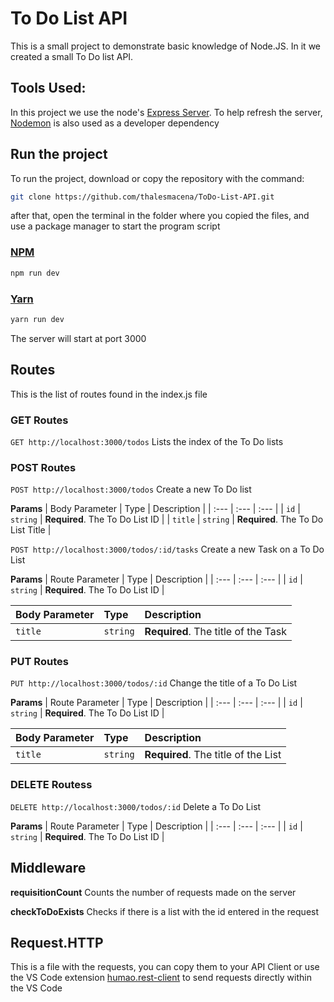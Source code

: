 # To Do List API
This is a small project to demonstrate basic knowledge of Node.JS. In it we created a small To Do list API. 

## Tools Used:
In this project we use the node's [Express Server](https://expressjs.com/). To help refresh the server, [Nodemon](https://nodemon.io/) is also used as a developer dependency 

## Run the project
To run the project, download or copy the repository with the command:
```Bash
git clone https://github.com/thalesmacena/ToDo-List-API.git
```
after that, open the terminal in the folder where you copied the files, and use a package manager to start the program script
### [NPM](https://www.npmjs.com/)
```Bash
npm run dev
```
### [Yarn](https://yarnpkg.com/)
```Bash
yarn run dev
```
The server will start at port 3000

## Routes
This is the list of routes found in the index.js file

### GET Routes
`GET http://localhost:3000/todos`
Lists the index of the To Do lists

### POST Routes
`POST http://localhost:3000/todos`
Create a new To Do list

**Params**
| Body Parameter | Type | Description |
| :--- | :--- | :--- |
| `id` | `string` | **Required**. The To Do List ID |
| `title` | `string` | **Required**. The To Do List Title |

`POST http://localhost:3000/todos/:id/tasks`
Create a new Task on a To Do List

**Params**
| Route Parameter | Type | Description |
| :--- | :--- | :--- |
| `id` | `string` | **Required**. The To Do List ID |

| Body Parameter | Type | Description |
| :--- | :--- | :--- |
| `title` | `string` | **Required**. The title of the Task |


### PUT Routes
`PUT http://localhost:3000/todos/:id`
Change the title of a To Do List

**Params**
| Route Parameter | Type | Description |
| :--- | :--- | :--- |
| `id` | `string` | **Required**. The To Do List ID |

| Body Parameter | Type | Description |
| :--- | :--- | :--- |
| `title` | `string` | **Required**. The title of the List |

### DELETE Routess
`DELETE http://localhost:3000/todos/:id`
Delete a To Do List

**Params**
| Route Parameter | Type | Description |
| :--- | :--- | :--- |
| `id` | `string` | **Required**. The To Do List ID |

## Middleware

**requisitionCount**
Counts the number of requests made on the server

**checkToDoExists**
Checks if there is a list with the id entered in the request

## Request.HTTP
This is a file with the requests, you can copy them to your API Client or use the VS Code extension [humao.rest-client](https://marketplace.visualstudio.com/items?itemName=humao.rest-client) to send requests directly within the VS Code
